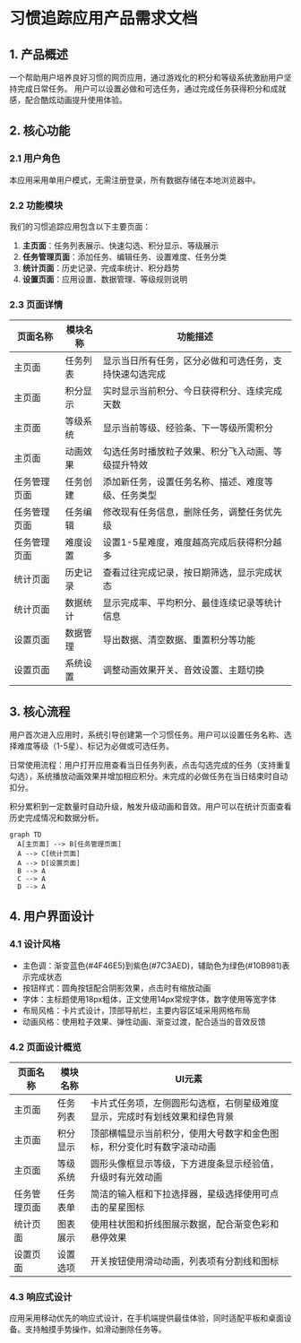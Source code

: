 # 习惯追踪应用产品需求文档

## 1. 产品概述
一个帮助用户培养良好习惯的网页应用，通过游戏化的积分和等级系统激励用户坚持完成日常任务。
用户可以设置必做和可选任务，通过完成任务获得积分和成就感，配合酷炫动画提升使用体验。

## 2. 核心功能

### 2.1 用户角色
本应用采用单用户模式，无需注册登录，所有数据存储在本地浏览器中。

### 2.2 功能模块
我们的习惯追踪应用包含以下主要页面：
1. **主页面**：任务列表展示、快速勾选、积分显示、等级展示
2. **任务管理页面**：添加任务、编辑任务、设置难度、任务分类
3. **统计页面**：历史记录、完成率统计、积分趋势
4. **设置页面**：应用设置、数据管理、等级规则说明

### 2.3 页面详情

| 页面名称 | 模块名称 | 功能描述 |
|---------|---------|----------|
| 主页面 | 任务列表 | 显示当日所有任务，区分必做和可选任务，支持快速勾选完成 |
| 主页面 | 积分显示 | 实时显示当前积分、今日获得积分、连续完成天数 |
| 主页面 | 等级系统 | 显示当前等级、经验条、下一等级所需积分 |
| 主页面 | 动画效果 | 勾选任务时播放粒子效果、积分飞入动画、等级提升特效 |
| 任务管理页面 | 任务创建 | 添加新任务，设置任务名称、描述、难度等级、任务类型 |
| 任务管理页面 | 任务编辑 | 修改现有任务信息，删除任务，调整任务优先级 |
| 任务管理页面 | 难度设置 | 设置1-5星难度，难度越高完成后获得积分越多 |
| 统计页面 | 历史记录 | 查看过往完成记录，按日期筛选，显示完成状态 |
| 统计页面 | 数据统计 | 显示完成率、平均积分、最佳连续记录等统计信息 |
| 设置页面 | 数据管理 | 导出数据、清空数据、重置积分等功能 |
| 设置页面 | 系统设置 | 调整动画效果开关、音效设置、主题切换 |

## 3. 核心流程

用户首次进入应用时，系统引导创建第一个习惯任务。用户可以设置任务名称、选择难度等级（1-5星）、标记为必做或可选任务。

日常使用流程：用户打开应用查看当日任务列表，点击勾选完成的任务（支持重复勾选），系统播放动画效果并增加相应积分。未完成的必做任务在当日结束时自动扣分。

积分累积到一定数量时自动升级，触发升级动画和音效。用户可以在统计页面查看历史完成情况和数据分析。

```mermaid
graph TD
  A[主页面] --> B[任务管理页面]
  A --> C[统计页面]
  A --> D[设置页面]
  B --> A
  C --> A
  D --> A
```

## 4. 用户界面设计

### 4.1 设计风格
- 主色调：渐变蓝色(#4F46E5)到紫色(#7C3AED)，辅助色为绿色(#10B981)表示完成状态
- 按钮样式：圆角按钮配合阴影效果，点击时有缩放动画
- 字体：主标题使用18px粗体，正文使用14px常规字体，数字使用等宽字体
- 布局风格：卡片式设计，顶部导航栏，主要内容区域采用网格布局
- 动画风格：使用粒子效果、弹性动画、渐变过渡，配合适当的音效反馈

### 4.2 页面设计概览

| 页面名称 | 模块名称 | UI元素 |
|---------|---------|--------|
| 主页面 | 任务列表 | 卡片式任务项，左侧圆形勾选框，右侧星级难度显示，完成时有划线效果和绿色背景 |
| 主页面 | 积分显示 | 顶部横幅显示当前积分，使用大号数字和金色图标，积分变化时有数字滚动动画 |
| 主页面 | 等级系统 | 圆形头像框显示等级，下方进度条显示经验值，升级时有光效动画 |
| 任务管理页面 | 任务表单 | 简洁的输入框和下拉选择器，星级选择使用可点击的星星图标 |
| 统计页面 | 图表展示 | 使用柱状图和折线图展示数据，配合渐变色彩和悬停效果 |
| 设置页面 | 设置选项 | 开关按钮使用滑动动画，列表项有分割线和图标 |

### 4.3 响应式设计
应用采用移动优先的响应式设计，在手机端提供最佳体验，同时适配平板和桌面设备。支持触摸手势操作，如滑动删除任务等。